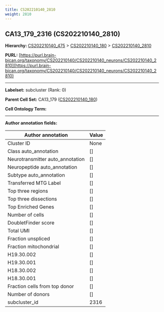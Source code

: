 ```yaml
---
title: CS202210140_2810
weight: 2810
---
```

## CA13_179_2316 (CS202210140_2810)
<b>Hierarchy: </b>
[CS202210140_475](../CS202210140_475) >
[CS202210140_180](../CS202210140_180) >
[CS202210140_2810](../CS202210140_2810)

**PURL:** [https://purl.brain-bican.org/taxonomy/CS202210140/CS202210140_neurons/CS202210140_2810](https://purl.brain-bican.org/taxonomy/CS202210140/CS202210140_neurons/CS202210140_2810)

---


**Labelset:** subcluster (Rank: 0)

**Parent Cell Set:** CA13_179 ([CS202210140_180](../CS202210140_180))



**Cell Ontology Term:** 

[MARKER GENES.]: #


---

[TRANSFERRED ANNOTATIONS.]: #


[AUTHOR ANNOTATION FIELDS.]: #


**Author annotation fields:**

| Author annotation | Value |
|-------------------|-------|
|Cluster ID|None|
|Class auto_annotation|[]|
|Neurotransmitter auto_annotation|[]|
|Neuropeptide auto_annotation|[]|
|Subtype auto_annotation|[]|
|Transferred MTG Label|[]|
|Top three regions|[]|
|Top three dissections|[]|
|Top Enriched Genes|[]|
|Number of cells|[]|
|DoubletFinder score|[]|
|Total UMI|[]|
|Fraction unspliced|[]|
|Fraction mitochondrial|[]|
|H19.30.002|[]|
|H19.30.001|[]|
|H18.30.002|[]|
|H18.30.001|[]|
|Fraction cells from top donor|[]|
|Number of donors|[]|
|subcluster_id|2316|

